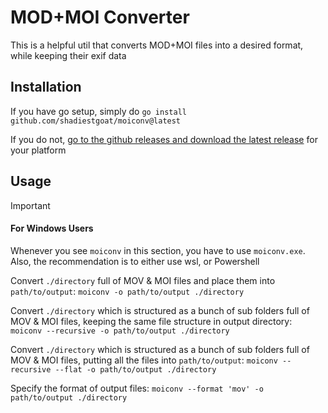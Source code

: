 # MOD+MOI Converter

This is a helpful util that converts MOD+MOI files into a desired format, while keeping their exif data

## Installation

If you have go setup, simply do `go install github.com/shadiestgoat/moiconv@latest`

If you do not, [go to the github releases and download the latest release](https://github.com/ShadiestGoat/moiconv/releases/latest) for your platform

## Usage

> [!IMPORTANT]
> #### For Windows Users
> Whenever you see `moiconv` in this section, you have to use `moiconv.exe`.
> Also, the recommendation is to either use wsl, or Powershell

Convert `./directory` full of MOV & MOI files and place them into `path/to/output`: `moiconv -o path/to/output ./directory`

Convert `./directory` which is structured as a bunch of sub folders full of MOV & MOI files, keeping the same file structure in output directory: `moiconv --recursive -o path/to/output ./directory`

Convert `./directory` which is structured as a bunch of sub folders full of MOV & MOI files, putting all the files into `path/to/output`: `moiconv --recursive --flat -o path/to/output ./directory`

Specify the format of output files: `moiconv --format 'mov' -o path/to/output ./directory`
